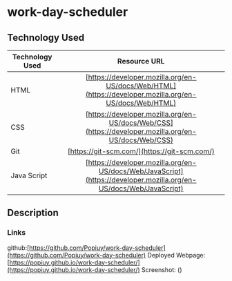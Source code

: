 # work-day-scheduler

## Technology Used 

| Technology Used         | Resource URL           | 
| ------------- |:-------------:| 
| HTML    | [https://developer.mozilla.org/en-US/docs/Web/HTML](https://developer.mozilla.org/en-US/docs/Web/HTML) | 
| CSS     | [https://developer.mozilla.org/en-US/docs/Web/CSS](https://developer.mozilla.org/en-US/docs/Web/CSS)      |   
| Git | [https://git-scm.com/](https://git-scm.com/)     |   
| Java Script | [https://developer.mozilla.org/en-US/docs/Web/JavaScript](https://developer.mozilla.org/en-US/docs/Web/JavaScript)  |

## Description 



### Links
github:[https://github.com/Popiuy/work-day-scheduler](https://github.com/Popiuy/work-day-scheduler)
Deployed Webpage:[https://popiuy.github.io/work-day-scheduler/](https://popiuy.github.io/work-day-scheduler/)
Screenshot: ()
